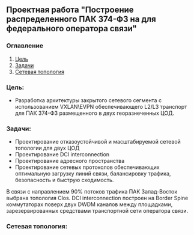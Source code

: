 ## Проектная работа "Построение распределенного ПАК 374-ФЗ на для федерального оператора связи"

### Оглавление
1. [Цель](#цель)
2. [Задачи](#задачи)
3. [Сетевая топология](#Сетевая-топология)


### Цель:
- Разработка архитектуры закрытого сетевого сегмента с использованием VXLAN\EVPN обеспечивающего L2/L3 транспорт для ПАК 374-ФЗ размещенного в двух георазнеченных ЦОД.

### Задачи:

- Проектирование отказоустойчивой и масштабируемой сетевой топологии для двух ЦОД
- Проектирование DCI interconnection 
- Проектирование адресного пространства
- Проектирование сетевых протоколов обеспечивающих оптимальную загрузку линий связи, балансировку трафика, безопасность и быструю сходимость.

В связи с направлением 90% потоков трафика ПАК Запад-Восток выбрана топология  Clos.
DCI interconnection построен на Border Spine коммутаторах поверх двух DWDM каналов между площадками, зарезервированных средствами транспортной сети оператора связи. 

### Сетевая топология:
